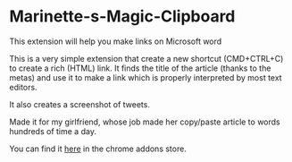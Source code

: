 # Marinette-s-Magic-Clipboard
This extension will help you make links on Microsoft word

This is a very simple extension that create a new shortcut (CMD+CTRL+C) to create a rich (HTML) link. 
It finds the title of the article (thanks to the metas) and use it to make a <a> link which is properly interpreted by most text editors.

It also creates a screenshot of tweets. 

Made it for my girlfriend, whose job made her copy/paste article to words hundreds of time a day.

You can find it [here](https://chrome.google.com/webstore/detail/marinettes-magic-clipboar/obmphbnafagblfljefhmiekhaakddoam) in the chrome addons store.
